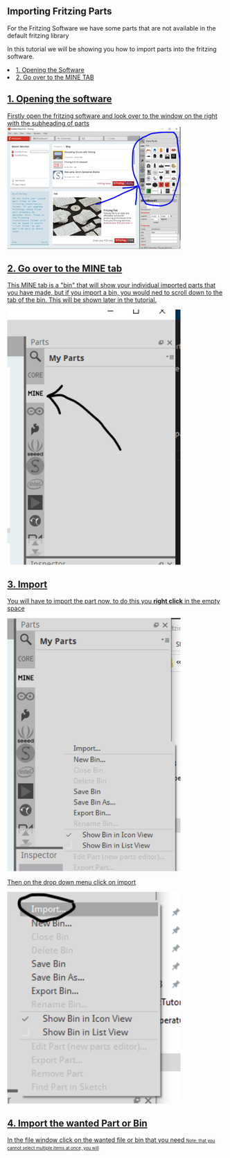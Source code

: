 ## Importing Fritzing Parts
For the Fritzing Software we have some parts that are not available in the default fritzing library

In this tutorial we will be showing you how to import parts into the fritzing software. 
<u>
 <li> 1. Opening the Software</li>
 <li> 2. Go over to the MINE TAB

## 1. Opening the software
Firstly open the fritzing software and look over to the window on the right with the subheading of parts
<img src="https://github.com/Fabrication-Lab/Example-Electronics-Projects/blob/Added-fritzing-components/Fritzingparts/Images/Images1.PNG" style="width:400px;height:auto">

## 2. Go over to the MINE tab
This MINE tab is a "bin" that will show your individual imported parts that you have made, but if you import a bin, you would ned to scroll down to the tab of the bin. This will be shown later in the tutorial.

<img src="https://github.com/Fabrication-Lab/Example-Electronics-Projects/blob/Added-fritzing-components/Fritzingparts/Images/Images2.PNG" style="width:400px;height:auto">

## 3. Import
You will have to import the part now, to do this you **right click** in the empty space

<img src="https://github.com/Fabrication-Lab/Example-Electronics-Projects/blob/Added-fritzing-components/Fritzingparts/Images/Images3.PNG" style="width:400px;height:auto">

Then on the drop down menu click on import

<img src="https://github.com/Fabrication-Lab/Example-Electronics-Projects/blob/Added-fritzing-components/Fritzingparts/Images/Images4.PNG" style="width:400px;height:auto">

## 4. Import the wanted Part or Bin
In the file window click on the wanted file or bin that you need
<font size="1"> Note: that you cannot select multiple items at once, you will </font>



